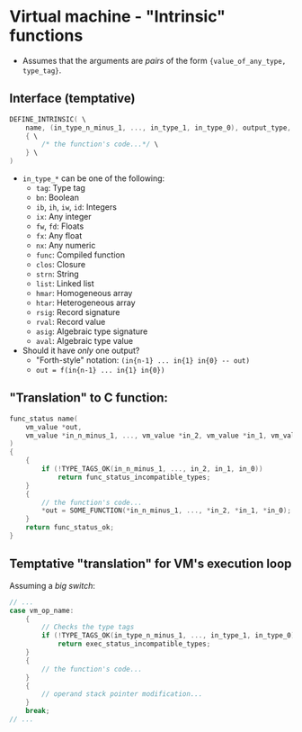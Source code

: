 # Virtual machine - "Intrinsic" functions

- Assumes that the arguments are *pairs* of the form
  `{value_of_any_type, type_tag}`.

## Interface (temptative)

```c
DEFINE_INTRINSIC( \
	name, (in_type_n_minus_1, ..., in_type_1, in_type_0), output_type, \
	{ \
		/* the function's code...*/ \
	} \
)
```

- `in_type_*` can be one of the following:
	- `tag`: Type tag
	- `bn`: Boolean
	- `ib`, `ih`, `iw`, `id`: Integers
	- `ix`: Any integer
	- `fw`, `fd`: Floats
	- `fx`: Any float
	- `nx`: Any numeric
	- `func`: Compiled function
	- `clos`: Closure
	- `strn`: String
	- `list`: Linked list
	- `hmar`: Homogeneous array
	- `htar`: Heterogeneous array
	- `rsig`: Record signature
	- `rval`: Record value
	- `asig`: Algebraic type signature
	- `aval`: Algebraic type value
- Should it have *only* one output?
	- "Forth-style" notation: `(in{n-1} ... in{1} in{0} -- out)`
	- `out = f(in{n-1} ... in{1} in{0})`

## "Translation" to C function:

```c
func_status name(
	vm_value *out,
	vm_value *in_n_minus_1, ..., vm_value *in_2, vm_value *in_1, vm_value *in_0
)
{
	{
		if (!TYPE_TAGS_OK(in_n_minus_1, ..., in_2, in_1, in_0))
			return func_status_incompatible_types;
	}
	{
		// the function's code...
		*out = SOME_FUNCTION(*in_n_minus_1, ..., *in_2, *in_1, *in_0);
	}
	return func_status_ok;
}
```

## Temptative "translation" for VM's execution loop

Assuming a *big switch*:
```c
// ...
case vm_op_name:
	{
		// Checks the type tags
		if (!TYPE_TAGS_OK(in_type_n_minus_1, ..., in_type_1, in_type_0))
			return exec_status_incompatible_types;
	}
	{
		// the function's code...
	}
	{
		// operand stack pointer modification...
	}
	break;
// ...
```
